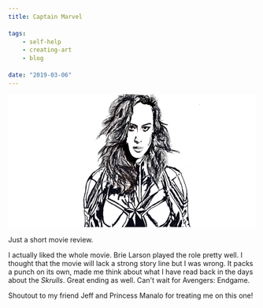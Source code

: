```yaml
---
title: Captain Marvel

tags:
    - self-help
    - creating-art
    - blog

date: "2019-03-06"
---
```


![captainmarvel](captainmarvel.jpg)

Just a short movie review.

I actually liked the whole movie. Brie Larson played the role pretty well. I thought that the movie will lack a strong story line but I was wrong. It packs a punch on its own, made me think about what I have read back in the days about the *Skrulls*. Great ending as well. Can't wait for Avengers: Endgame.

Shoutout to my friend Jeff and Princess Manalo for treating me on this one!